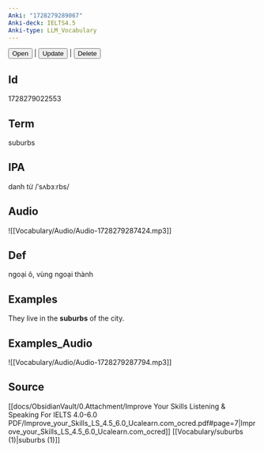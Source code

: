 ```yaml
---
Anki: "1728279289067"
Anki-deck: IELTS4.5
Anki-type: LLM_Vocabulary
---
```

<button class="anki-btn-open">Open</button> | <button class="anki-btn-update">Update</button> | <button class="anki-btn-delete">Delete</button>

## Id
1728279022553
## Term
suburbs
## IPA
danh từ /ˈsʌbɜːrbs/
## Audio
 ![[Vocabulary/Audio/Audio-1728279287424.mp3]]
## Def
 ngoại ô, vùng ngoại thành

## Examples
They live in the **suburbs** of the city. 

## Examples_Audio
![[Vocabulary/Audio/Audio-1728279287794.mp3]]
## Source
 [[docs/ObsidianVault/0.Attachment/Improve Your Skills Listening & Speaking For IELTS 4.0-6.0 PDF/Improve_your_Skills_LS_4.5_6.0_Ucalearn.com_ocred.pdf#page=7|Improve_your_Skills_LS_4.5_6.0_Ucalearn.com_ocred]] [[Vocabulary/suburbs (1)|suburbs (1)]]